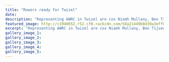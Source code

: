```yaml
---
title: "Rowers ready for Twizel"
date: 
description: "Representing AWRC in Twizel are cox Niamh Mullany, Ben Tijsen-Cox, Cameron Lawrence - all WHS students - along with Guy Thomson, Nathan Luff, Luke Watts, James Sandston and Hugh Pawson..."
featured_image: http://c1940652.r52.cf0.rackcdn.com/58a21449b8d39a3eff0029bf/images.jpg
excerpt: "Representing AWRC in Twizel are cox Niamh Mullany, Ben Tijsen-Cox, Cameron Lawrence - all WHS students - along with Guy Thomson, Nathan Luff, Luke Watts, James Sandston and Hugh Pawson."
gallery_image_1: 
gallery_image_2: 
gallery_image_3: 
gallery_image_4: 
gallery_image_5: 
---
```

